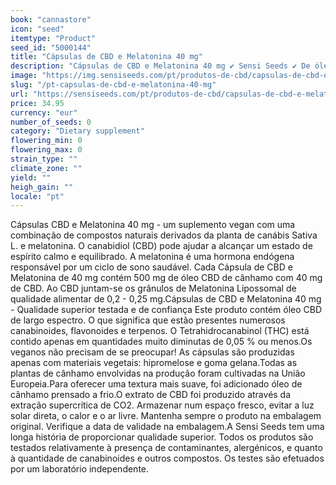 ```yaml
---
book: "cannastore"
icon: "seed"
itemtype: "Product"
seed_id: "5000144"
title: "Cápsulas de CBD e Melatonina 40 mg"
description: "Cápsulas de CBD e Melatonina 40 mg ✔ Sensi Seeds ✔ De óleo de cânhamo cultivado na UE ✔ Melatonina adicionada ✔ Para um ciclo de sono funcional."
image: "https://img.sensiseeds.com/pt/produtos-de-cbd/capsulas-de-cbd-e-melatonina-image.png"
slug: "/pt-capsulas-de-cbd-e-melatonina-40-mg"
url: "https://sensiseeds.com/pt/produtos-de-cbd/capsulas-de-cbd-e-melatonina?a_aid=cannastore"
price: 34.95
currency: "eur"
number_of_seeds: 0
category: "Dietary supplement"
flowering_min: 0
flowering_max: 0
strain_type: ""
climate_zone: ""
yield: ""
heigh_gain: ""
locale: "pt"
---
```

Cápsulas CBD e Melatonina 40 mg - um suplemento vegan com uma combinação de compostos naturais derivados da planta de canábis Sativa L. e melatonina. O canabidiol (CBD) pode ajudar a alcançar um estado de espírito calmo e equilibrado. A melatonina é uma hormona endógena responsável por um ciclo de sono saudável. Cada Cápsula de CBD e Melatonina de 40 mg contém 500 mg de óleo CBD de cânhamo com 40 mg de CBD. Ao CBD juntam-se os grânulos de Melatonina Lipossomal de qualidade alimentar de 0,2 - 0,25 mg.Cápsulas de CBD e Melatonina 40 mg - Qualidade superior testada e de confiança Este produto contém óleo CBD de largo espectro. O que significa que estão presentes numerosos canabinoides, flavonoides e terpenos. O Tetrahidrocanabinol (THC) está contido apenas em quantidades muito diminutas de 0,05 % ou menos.Os veganos não precisam de se preocupar! As cápsulas são produzidas apenas com materiais vegetais: hipromelose e goma gelana.Todas as plantas de cânhamo envolvidas na produção foram cultivadas na União Europeia.Para oferecer uma textura mais suave, foi adicionado óleo de cânhamo prensado a frio.O extrato de CBD foi produzido através da extração supercrítica de CO2. Armazenar num espaço fresco, evitar a luz solar direta, o calor e o ar livre. Mantenha sempre o produto na embalagem original. Verifique a data de validade na embalagem.A Sensi Seeds tem uma longa história de proporcionar qualidade superior. Todos os produtos são testados relativamente à presença de contaminantes, alergénicos, e quanto à quantidade de canabinoides e outros compostos. Os testes são efetuados por um laboratório independente.
